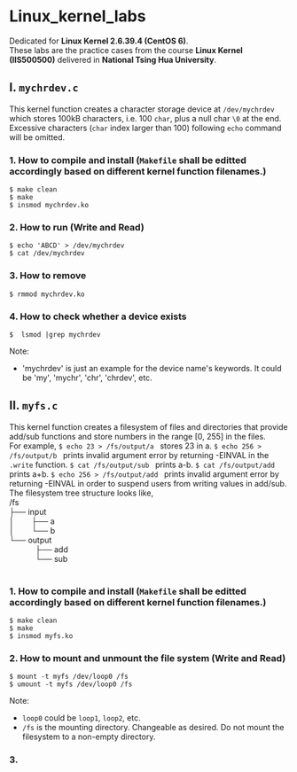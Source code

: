 # Linux_kernel_labs
Dedicated for **Linux Kernel 2.6.39.4 (CentOS 6)**.
<br>
These labs are the practice cases from the course **Linux Kernel (IIS500500)** delivered in **National Tsing Hua University**.
<br>
## I. ```mychrdev.c```
This kernel function creates a character storage device at ```/dev/mychrdev``` which stores 100kB characters, i.e. 100 ```char```, plus a null char ```\0``` at the end. Excessive characters (```char``` index larger than 100) following ```echo``` command will be omitted.
<br>
### 1. How to compile and install (```Makefile``` shall be editted accordingly based on different kernel function filenames.)
```
$ make clean
$ make
$ insmod mychrdev.ko
```
### 2. How to run (Write and Read)
```
$ echo 'ABCD' > /dev/mychrdev
$ cat /dev/mychrdev
```
### 3. How to remove
```
$ rmmod mychrdev.ko
```
### 4. How to check whether a device exists
```
$  lsmod |grep mychrdev
```
Note:<br>
* 'mychrdev' is just an example for the device name's keywords. It could be 'my', 'mychr', 'chr', 'chrdev', etc.
## II. ```myfs.c```
This kernel function creates a filesystem of files and directories that provide add/sub functions and store numbers in the range [0, 255] in the files.<br>
For example,
```$ echo 23 > /fs/output/a ``` stores 23 in a.
```$ echo 256 > /fs/output/b ``` prints invalid argument error by returning -EINVAL in the ```.write``` function.
```$ cat /fs/output/sub ``` prints a-b.
```$ cat /fs/output/add ``` prints a+b.
```$ echo 256 > /fs/output/add ``` prints invalid argument error by returning -EINVAL in order to suspend users from writing values in add/sub.
The filesystem tree structure looks like, <br>
/fs<br>
├── input<br>
│&nbsp;&nbsp;&nbsp;&nbsp;&nbsp;&nbsp;&nbsp;&nbsp;├── a<br>
│&nbsp;&nbsp;&nbsp;&nbsp;&nbsp;&nbsp;&nbsp;&nbsp;└── b<br>
└── output<br>
&nbsp;&nbsp;&nbsp;&nbsp;&nbsp;&nbsp;&nbsp;&nbsp;&nbsp;&nbsp;&nbsp;&nbsp;├── add<br>
&nbsp;&nbsp;&nbsp;&nbsp;&nbsp;&nbsp;&nbsp;&nbsp;&nbsp;&nbsp;&nbsp;&nbsp;└── sub<br>
<br>
### 1. How to compile and install (```Makefile``` shall be editted accordingly based on different kernel function filenames.)
```
$ make clean
$ make
$ insmod myfs.ko
```
### 2. How to mount and unmount the file system (Write and Read)
```
$ mount -t myfs /dev/loop0 /fs
$ umount -t myfs /dev/loop0 /fs
```
Note:<br>
* ```loop0``` could be ```loop1```, ```loop2```, etc.
* ```/fs``` is the mounting directory. Changeable as desired. Do not mount the filesystem to a non-empty directory.
### 3. 
